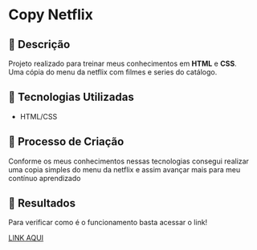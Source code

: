 # Copy Netflix

## 📒 Descrição
Projeto realizado para treinar meus conhecimentos em __HTML__ e __CSS__. <br>
Uma cópia do menu da netflix com filmes e series do catálogo.

## 🤖 Tecnologias Utilizadas
- HTML/CSS

## 🧐 Processo de Criação
Conforme os meus conhecimentos nessas tecnologias consegui realizar uma copia simples do menu da netflix e assim avançar mais para meu contínuo aprendizado

## 🚀 Resultados
Para verificar como é o funcionamento basta acessar o link!

[LINK AQUI](https://copia-netfix-menu.vercel.app)

